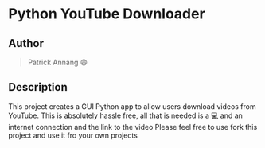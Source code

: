 # Python YouTube Downloader

## Author

> Patrick Annang :smile:

## Description

This project creates a GUI Python app to allow users download videos from YouTube.
This is absolutely hassle free, all that is needed is a :computer: and an internet connection and the link to the video
Please feel free to use fork this project and use it fro your own projects

